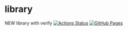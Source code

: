 # library
NEW library with verify
[![Actions Status](https://github.com/firiexp/library/workflows/verify/badge.svg)](https://github.com/firiexp/library/actions) 
 [![GitHub Pages](https://img.shields.io/static/v1?label=GitHub+Pages&message=+&color=brightgreen&logo=github)](https://firiexp.github.io/library/) 
